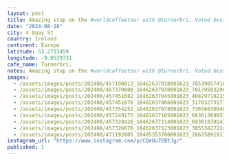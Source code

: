 ```yaml
---
layout: post
title: Amazing stop on the #worldcoffeetour with @turnerbri. Voted best cafe in Ireland 6 years in a row, @coffeewerkandpress features immaculate coffee, and an incredible space filled with interesting art a
date: "2024-08-28"
city: 4 Quay St
country: Ireland
continent: Europe
latitude: 53.2713459
longitude: -9.0539731
cafe_name: Turnerbri.
notes: Amazing stop on the #worldcoffeetour with @turnerbri. Voted best cafe in Ireland 6 years in a row, @coffeewerkandpress features immaculate coffee, and an incredible space filled with interesting art and curated hipster merch, highly recommend if you find yourself in Galway.
images:
  - /assets/images/posts/202408/457190013_18462637018001623_7853985741685112_n_18355129549113666.jpg
  - /assets/images/posts/202408/457370608_18462637030001623_7017959329823909267_n_18029399756049334.jpg
  - /assets/images/posts/202408/457451682_18462637045001623_4082971821524825390_n_18040094999021576.jpg
  - /assets/images/posts/202408/457451676_18462637066001623_3170327317771162417_n_17878366314068258.jpg
  - /assets/images/posts/202408/457354252_18462637078001623_7365683094056444917_n_17998322636503205.jpg
  - /assets/images/posts/202408/457249175_18462637105001623_663613699534337737_n_18060772486649804.jpg
  - /assets/images/posts/202408/457328426_18462637114001623_6836193914389624785_n_18020658719170785.jpg
  - /assets/images/posts/202408/457326670_18462637123001623_3055342722439975613_n_18043599127799603.jpg
  - /assets/images/posts/202408/471192805_18485353780001623_2862589191198177872_n_18348974755186816.jpg
instagram_url: "https://www.instagram.com/p/CQeOu7EBtJg/"
published: 1
---
```

